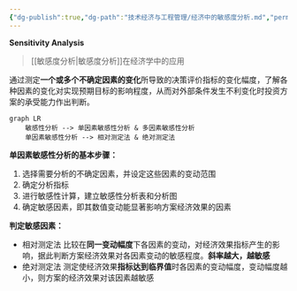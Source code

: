 ```yaml
---
{"dg-publish":true,"dg-path":"技术经济与工程管理/经济中的敏感度分析.md","permalink":"/技术经济与工程管理/经济中的敏感度分析/","dgPassFrontmatter":true,"noteIcon":"","created":"2024-08-05T22:37:58.792+08:00","updated":"2024-10-22T16:34:22.298+08:00"}
---
```


**Sensitivity Analysis**
>[[敏感度分析\|敏感度分析]]在经济学中的应用

通过测定**一个或多个不确定因素的变化**所导致的决策评价指标的变化幅度，了解各种因素的变化对实现预期目标的影响程度，从而对外部条件发生不利变化时投资方案的承受能力作出判断。

```mermaid
graph LR
 	敏感性分析 --> 单因素敏感性分析 & 多因素敏感性分析
 	单因素敏感性分析 --> 相对测定法 & 绝对测定法
```

**单因素敏感性分析的基本步骤：**
1. 选择需要分析的不确定因素，并设定这些因素的变动范围
2. 确定分析指标
3. 进行敏感性计算，建立敏感性分析表和分析图
4. 确定敏感因素，即其数值变动能显著影响方案经济效果的因素

**判定敏感因素：**
- 相对测定法
	比较在**同一变动幅度**下各因素的变动，对经济效果指标产生的影响，据此判断方案经济效果对各因素变动的敏感程度。**斜率越大，越敏感**
- 绝对测定法 
	测定使经济效果**指标达到临界值**时各因素的变动幅度，变动幅度越小，则方案的经济效果对该因素越敏感


